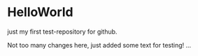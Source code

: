 # HelloWorld
just my first test-repository for github.

Not too many changes here, just added some text for testing!
 ...
